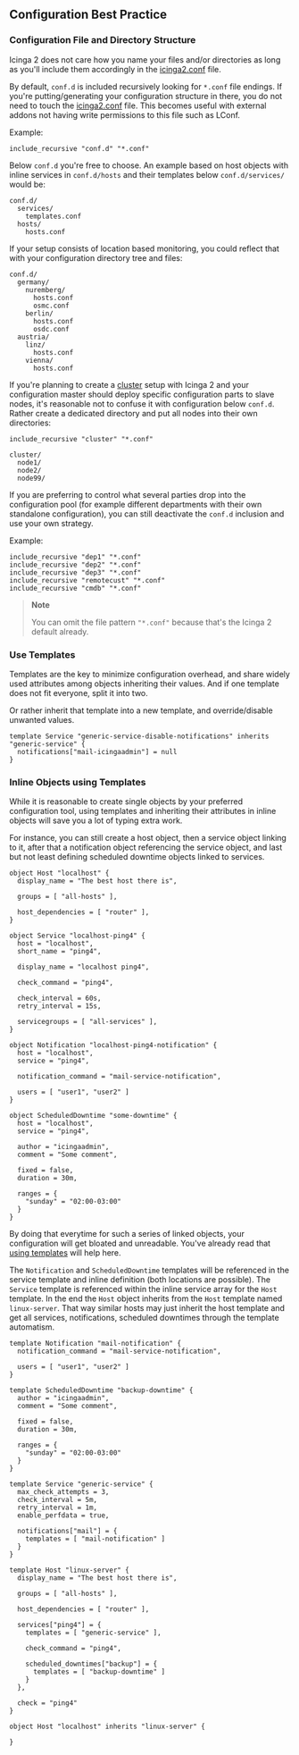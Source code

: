 ## <a id="configuration-best-practice"></a> Configuration Best Practice

### <a id="best-practice-config-structure"></a> Configuration File and Directory Structure

Icinga 2 does not care how you name your files and/or directories as long as
you'll include them accordingly in the [icinga2.conf](#icinga2-conf) file.

By default, `conf.d` is included recursively looking for `*.conf` file endings.
If you're putting/generating your configuration structure in there, you do not
need to touch the [icinga2.conf](#icinga2-conf) file. This becomes useful with
external addons not having write permissions to this file such as LConf.

Example:

    include_recursive "conf.d" "*.conf"

Below `conf.d` you're free to choose. An example based on host objects with
inline services in `conf.d/hosts` and their templates below `conf.d/services/`
would be:

    conf.d/
      services/
        templates.conf
      hosts/
        hosts.conf

If your setup consists of location based monitoring, you could reflect that with
your configuration directory tree and files:

    conf.d/
      germany/
        nuremberg/
          hosts.conf
          osmc.conf
        berlin/
          hosts.conf
          osdc.conf
      austria/
        linz/
          hosts.conf
        vienna/
          hosts.conf


If you're planning to create a [cluster](#cluster) setup with Icinga 2 and your
configuration master should deploy specific configuration parts to slave nodes,
it's reasonable not to confuse it with configuration below `conf.d`. Rather
create a dedicated directory and put all nodes into their own directories:

    include_recursive "cluster" "*.conf"

    cluster/
      node1/
      node2/
      node99/



If you are preferring to control what several parties drop into the configuration
pool (for example different departments with their own standalone configuration),
you can still deactivate the `conf.d` inclusion and use your own strategy.

Example:

    include_recursive "dep1" "*.conf"
    include_recursive "dep2" "*.conf"
    include_recursive "dep3" "*.conf"
    include_recursive "remotecust" "*.conf"
    include_recursive "cmdb" "*.conf"

> **Note**
>
> You can omit the file pattern `"*.conf"` because that's the Icinga 2 default already.

### <a id="best-practice-use-templates"></a> Use Templates

Templates are the key to minimize configuration overhead, and share widely
used attributes among objects inheriting their values. And if one template
does not fit everyone, split it into two.

Or rather inherit that template into a new template, and override/disable
unwanted values.

    template Service "generic-service-disable-notifications" inherits "generic-service" {
      notifications["mail-icingaadmin"] = null
    }

### <a id="best-practice-inline-objects-using-templates"></a> Inline Objects using Templates

While it is reasonable to create single objects by your preferred configuration
tool, using templates and inheriting their attributes in inline objects will
save you a lot of typing extra work.

For instance, you can still create a host object, then a service object linking
to it, after that a notification object referencing the service object, and last
but not least defining scheduled downtime objects linked to services.

    object Host "localhost" {
      display_name = "The best host there is",

      groups = [ "all-hosts" ],

      host_dependencies = [ "router" ],
    }

    object Service "localhost-ping4" {
      host = "localhost",
      short_name = "ping4",

      display_name = "localhost ping4",

      check_command = "ping4",

      check_interval = 60s,
      retry_interval = 15s,

      servicegroups = [ "all-services" ],
    }

    object Notification "localhost-ping4-notification" {
      host = "localhost",
      service = "ping4",

      notification_command = "mail-service-notification",

      users = [ "user1", "user2" ]
    }

    object ScheduledDowntime "some-downtime" {
      host = "localhost",
      service = "ping4",

      author = "icingaadmin",
      comment = "Some comment",

      fixed = false,
      duration = 30m,

      ranges = {
        "sunday" = "02:00-03:00"
      }
    }

By doing that everytime for such a series of linked objects, your configuration
will get bloated and unreadable. You've already read that [using templates](#best-practice-use-templates)
will help here.

The `Notification` and `ScheduledDowntime` templates will be referenced in the service template and
inline definition (both locations are possible).
The `Service` template is referenced within the inline service array for the `Host` template. In the end
the `Host` object inherits from the `Host` template named `linux-server`.
That way similar hosts may just inherit the host template and get all services, notifications, scheduled
downtimes through the template automatism.

    template Notification "mail-notification" {
      notification_command = "mail-service-notification",

      users = [ "user1", "user2" ]
    }

    template ScheduledDowntime "backup-downtime" {
      author = "icingaadmin",
      comment = "Some comment",

      fixed = false,
      duration = 30m,

      ranges = {
        "sunday" = "02:00-03:00"
      }
    }

    template Service "generic-service" {
      max_check_attempts = 3,
      check_interval = 5m,
      retry_interval = 1m,
      enable_perfdata = true,

      notifications["mail"] = {
        templates = [ "mail-notification" ]
      }
    }

    template Host "linux-server" {
      display_name = "The best host there is",

      groups = [ "all-hosts" ],

      host_dependencies = [ "router" ],

      services["ping4"] = {
        templates = [ "generic-service" ],

        check_command = "ping4",

        scheduled_downtimes["backup"] = {
          templates = [ "backup-downtime" ]
        }
      },

      check = "ping4"
    }

    object Host "localhost" inherits "linux-server" {

    }



